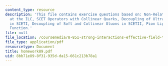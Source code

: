 ```yaml
---
content_type: resource
description: 'This file contains exercise questions based on: Non-Relativistic QCD
  at the ILC, SCET Operators with Collinear Quarks, Decoupling of Ultrasoft Gluons
  in SCETI, Decoupling of Soft and Collinear Gluons in SCETII, Pion Light-Cone Distribution
  Function.'
file: null
file_location: /coursemedia/8-851-strong-interactions-effective-field-theories-of-qcd-spring-2006/8bb71e898f31935dda15661c213b78a1_homework89.pdf
file_type: application/pdf
resourcetype: Document
title: homework89.pdf
uid: 8bb71e89-8f31-935d-da15-661c213b78a1
---
```

